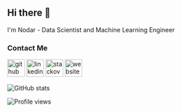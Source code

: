 ## Hi there 👋


I'm Nodar - Data Scientist and Machine Learning Engineer


### Contact Me
[<img src='https://cdn.jsdelivr.net/npm/simple-icons@3.0.1/icons/github.svg' alt='github' height='40'>](https://github.com/Okroshiashvili)  [<img src='https://cdn.jsdelivr.net/npm/simple-icons@3.0.1/icons/linkedin.svg' alt='linkedin' height='40'>](https://www.linkedin.com/in/nodar-okroshiashvili/)  [<img src='https://cdn.jsdelivr.net/npm/simple-icons@3.0.1/icons/stackoverflow.svg' alt='stackoverflow' height='40'>](https://stackoverflow.com/users/6836950)  [<img src='https://cdn.jsdelivr.net/npm/simple-icons@3.0.1/icons/icloud.svg' alt='website' height='40'>](https://dsfabric.org/)  

![GitHub stats](https://github-readme-stats.vercel.app/api?username=Okroshiashvili&show_icons=true&count_private=true)  


![Profile views](https://gpvc.arturio.dev/Okroshiashvili)  
